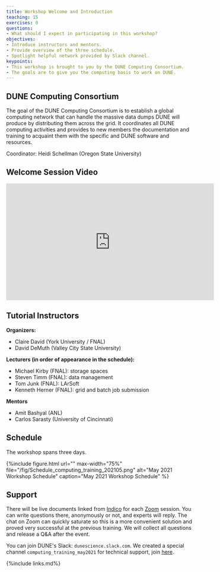 ```yaml
---
title: Workshop Welcome and Introduction 
teaching: 15
exercises: 0
questions:
- What should I expect in participating in this workshop?
objectives:  
- Introduce instructors and mentors.
- Provide overview of the three schedule.
- Spotlight helpful network provided by Slack channel.
keypoints:
- This workshop is brought to you by the DUNE Computing Consortium.
- The goals are to give you the computing basis to work on DUNE.
---
```

## DUNE Computing Consortium

The goal of the DUNE Computing Consortium is to establish a global computing network that can handle the massive data dumps DUNE will produce by distributing them across the grid. It coordinates all DUNE computing activities and provides to new members the documentation and training to acquaint them with the specific and DUNE software and resources.

Coordinator: Heidi Schellman (Oregon State University)

## Welcome Session Video

<center>
<iframe width="560" height="315" src="https://www.youtube.com/embed/2Vg4kXcxzCs" title="DUNE Computing Tutorial May 2021 Welcome" frameborder="0" allow="accelerometer; autoplay; clipboard-write; encrypted-media; gyroscope; picture-in-picture" allowfullscreen></iframe>
</center>

## Tutorial Instructors

**Organizers:**
- Claire David (York University / FNAL)
- David DeMuth (Valley City State University)

**Lecturers (in order of appearance in the schedule):**
- Michael Kirby (FNAL): storage spaces
- Steven Timm (FNAL): data management 
- Tom Junk (FNAL): LArSoft
- Kenneth Herner (FNAL): grid and batch job submission

**Mentors**
- Amit Bashyal (ANL)
- Carlos Sarasty (University of Cincinnati)

## Schedule

The workshop spans three days.

{%include figure.html url="" max-width="75%"
   file="/fig/Schedule_computing_training_202105.png"
   alt="May 2021 Workshop Schedule" caption="May 2021 Workshop Schedule" %}


## Support

There will be live documents linked from [Indico][indico-event-link] for each [Zoom][zoom-link] session. You can write questions there, anonymously or not, and experts will reply. The chat on Zoom can quickly saturate so this is a more convenient solution and proved very successful at the previous training. We will collect all questions and release a Q&A after the event.

You can join DUNE's Slack: `dunescience.slack.com`. We created a special channel `computing_training_may2021` for technical support, join [here][slack-join-link].


[indico-event-link]: https://indico.fnal.gov/event/48756/
[slack-join-link]: https://join.slack.com/share/zt-q6y8w1ya-4U3kYPtxWhRR3Qd7wELQuQ 
[zoom-link]: https://fnal.zoom.us/j/99381838849


{%include links.md%} 
